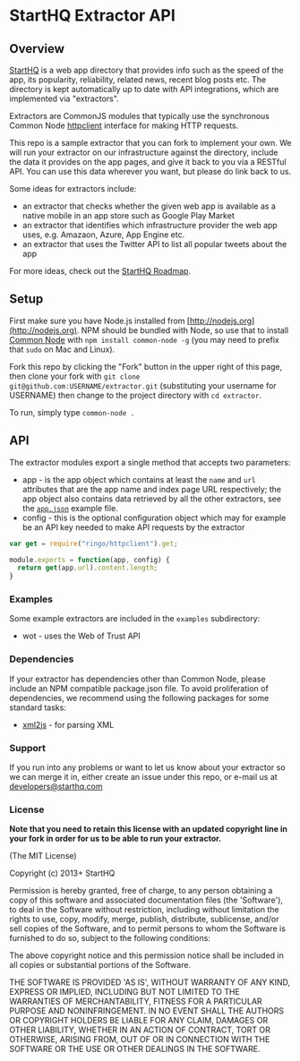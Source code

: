# StartHQ Extractor API

## Overview

[StartHQ](https://starthq.com) is a web app directory that provides info such as the speed of the app, its popularity, reliability, related news, recent blog posts etc. The directory is kept automatically up to date with API integrations, which are implemented via "extractors".

Extractors are CommonJS modules that typically use the synchronous Common Node [httpclient](http://olegp.github.io/common-node/doc/httpclient/index.html) interface for making HTTP requests.

This repo is a sample extractor that you can fork to implement your own. We will run your extractor on our infrastructure against the directory, include the data it provides on the app pages, and give it back to you via a RESTful API. You can use this data wherever you want, but please do link back to us.

Some ideas for extractors include:

- an extractor that checks whether the given web app is available as a native mobile in an app store such as Google Play Market
- an extractor that identifies which infrastructure provider the web app uses, e.g. Amazaon, Azure, App Engine etc.
- an extractor that uses the Twitter API to list all popular tweets about the app

For more ideas, check out the [StartHQ Roadmap](http://starthq.uservoice.com).

## Setup

First make sure you have Node.js installed from [http://nodejs.org](http://nodejs.org). NPM should be bundled with Node, so use that to install [Common Node](http://olegp.github.io/common-node/) with `npm install common-node -g` (you may need to prefix that `sudo` on Mac and Linux).

Fork this repo by clicking the "Fork" button in the upper right of this page, then clone your fork with `git clone git@github.com:USERNAME/extractor.git` (substituting your username for USERNAME) then change to the project directory with `cd extractor`.

To run, simply type `common-node .`

## API

The extractor modules export a single method that accepts two parameters:

- app - is the app object which contains at least the `name` and `url` attributes that are the app name and index page URL respectively; the app object also contains data retrieved by all the other extractors, see the [`app.json`](./app.json) example file.
- config - this is the optional configuration object which may for example be an API key needed to make API requests by the extractor


```javascript
var get = require("ringo/httpclient").get;

module.exports = function(app, config) {
  return get(app.url).content.length;
}
```

### Examples

Some example extractors are included in the `examples` subdirectory:

- wot - uses the Web of Trust API

### Dependencies

If your extractor has dependencies other than Common Node, please include an NPM compatible package.json file. To avoid proliferation of dependencies, we recommend using the following packages for some standard tasks:

- [xml2js](https://github.com/Leonidas-from-XIV/node-xml2js) - for parsing XML

### Support

If you run into any problems or want to let us know about your extractor so we can merge it in, either create an issue under this repo, or e-mail us at developers@starthq.com

### License

__Note that you need to retain this license with an updated copyright line in your fork in order for us to be able to run your extractor.__

(The MIT License)

Copyright (c) 2013+ StartHQ

Permission is hereby granted, free of charge, to any person obtaining
a copy of this software and associated documentation files (the
'Software'), to deal in the Software without restriction, including
without limitation the rights to use, copy, modify, merge, publish,
distribute, sublicense, and/or sell copies of the Software, and to
permit persons to whom the Software is furnished to do so, subject to
the following conditions:

The above copyright notice and this permission notice shall be
included in all copies or substantial portions of the Software.

THE SOFTWARE IS PROVIDED 'AS IS', WITHOUT WARRANTY OF ANY KIND,
EXPRESS OR IMPLIED, INCLUDING BUT NOT LIMITED TO THE WARRANTIES OF
MERCHANTABILITY, FITNESS FOR A PARTICULAR PURPOSE AND NONINFRINGEMENT.
IN NO EVENT SHALL THE AUTHORS OR COPYRIGHT HOLDERS BE LIABLE FOR ANY
CLAIM, DAMAGES OR OTHER LIABILITY, WHETHER IN AN ACTION OF CONTRACT,
TORT OR OTHERWISE, ARISING FROM, OUT OF OR IN CONNECTION WITH THE
SOFTWARE OR THE USE OR OTHER DEALINGS IN THE SOFTWARE.
